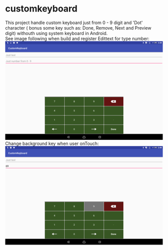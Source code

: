 # customkeyboard
This project handle custom keyboard just from 0 - 9 digit and 'Dot' character ( bonus some key such as: Done, Remove, Next and Preview digit) withouth using system keyboard in Android. 
<br />
See image following when build and register Edittext for type number:
![alt text](https://raw.githubusercontent.com/lyvietson95/customkeyboard/master/keyboard_screen.png)
 <br />
 Change background key when user onTouch:
 ![alt text](https://raw.githubusercontent.com/lyvietson95/customkeyboard/master/keyboard_screen_focus_change_color.png)
 
